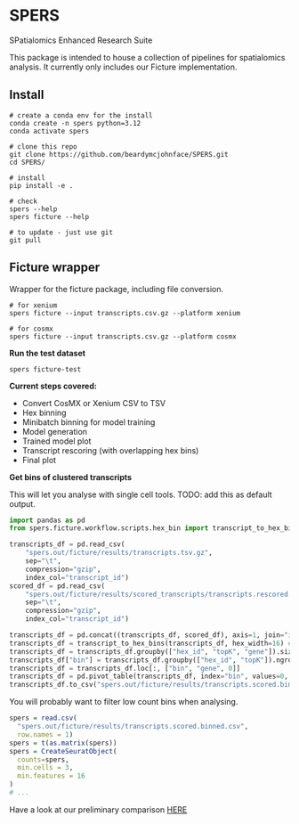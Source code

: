 # SPERS

SPatialomics Enhanced Research Suite

This package is intended to house a collection of pipelines for spatialomics analysis. It currently only includes our Ficture implementation.

## Install

```shell
# create a conda env for the install
conda create -n spers python=3.12
conda activate spers

# clone this repo
git clone https://github.com/beardymcjohnface/SPERS.git
cd SPERS/

# install
pip install -e .

# check
spers --help
spers ficture --help

# to update - just use git
git pull
```

## Ficture wrapper

Wrapper for the ficture package, including file conversion.

```shell
# for xenium
spers ficture --input transcripts.csv.gz --platform xenium

# for cosmx
spers ficture --input transcripts.csv.gz --platform cosmx
```

__Run the test dataset__
```shell
spers ficture-test
```

__Current steps covered:__
- Convert CosMX or Xenium CSV to TSV
- Hex binning
- Minibatch binning for model training
- Model generation
- Trained model plot
- Transcript rescoring (with overlapping hex bins)
- Final plot

__Get bins of clustered transcripts__

This will let you analyse with single cell tools. TODO: add this as default output.

```python
import pandas as pd
from spers.ficture.workflow.scripts.hex_bin import transcript_to_hex_bins

transcripts_df = pd.read_csv(
    "spers.out/ficture/results/transcripts.tsv.gz",
    sep="\t",
    compression="gzip",
    index_col="transcript_id")
scored_df = pd.read_csv(
    "spers.out/ficture/results/scored_transcripts/transcripts.rescored.tsv.gz",
    sep="\t",
    compression="gzip",
    index_col="transcript_id")

transcripts_df = pd.concat((transcripts_df, scored_df), axis=1, join="inner")
transcripts_df = transcript_to_hex_bins(transcripts_df, hex_width=16) # I used 24 but 16 um is probably better IDK
transcripts_df = transcripts_df.groupby(["hex_id", "topK", "gene"]).size().reset_index()
transcripts_df["bin"] = transcripts_df.groupby(["hex_id", "topK"]).ngroup()
transcripts_df = transcripts_df.loc[:, ["bin", "gene", 0]]
transcripts_df = pd.pivot_table(transcripts_df, index="bin", values=0, columns="gene", fill_value=0)
transcripts_df.to_csv("spers.out/ficture/results/transcripts.scored.binned.csv")
```

You will probably want to filter low count bins when analysing.

```r
spers = read.csv(
  "spers.out/ficture/results/transcripts.scored.binned.csv", 
  row.names = 1)
spers = t(as.matrix(spers))
spers = CreateSeuratObject(
  counts=spers,
  min.cells = 3,
  min.features = 16
)
# ...
```

Have a look at our preliminary comparison [HERE](https://bioinf.cc/docs/2024_WEHI.png)
